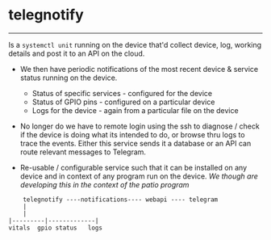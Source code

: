 # telegnotify
----

Is a `systemctl unit` running on the device that'd collect device, log, working details and post it to an API on the cloud. 

- We then have periodic notifications of the most recent device & service status running on the device. 
  - Status of specific services - configured for the device
  - Status of GPIO pins - configured on a particular device
  - Logs for the device - again from a particular file on the device
  
- No longer do we have to remote login using the ssh to diagnose / check if the device is doing what its intended to do, or browse thru logs to trace the events. Either this service sends it a database or an API can route relevant messages to Telegram. 
  
- Re-usable /  configurable service such that it can be installed on any device and in context of any program run on the device. _We though are developing this in the context of the patio program_

```
    telegnotify ----notifications---- webapi ---- telegram
    |
    |
|---------|-------------|
vitals  gpio status   logs 
```